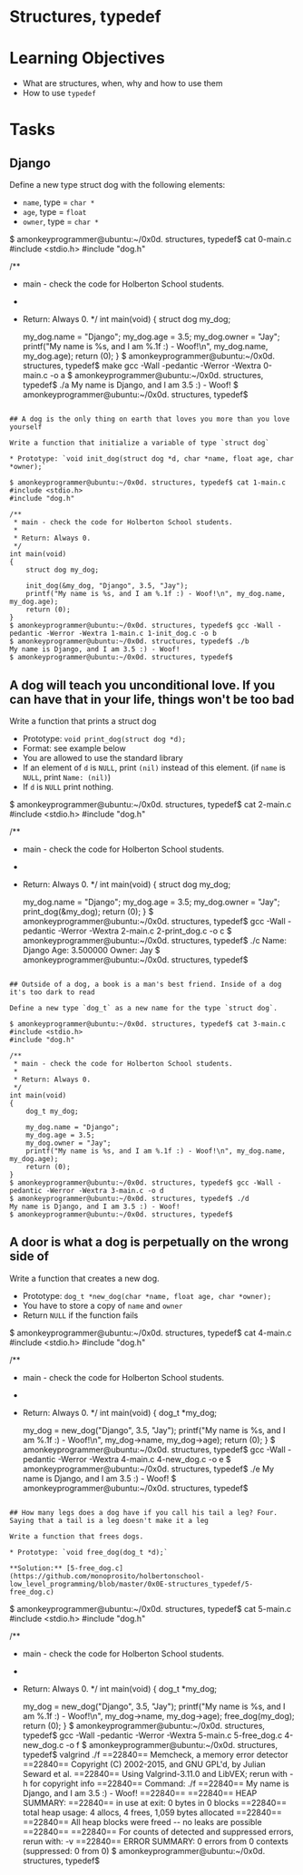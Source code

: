 # Structures, typedef

# Learning Objectives

* What are structures, when, why and how to use them
* How to use `typedef`

# Tasks

## Django

Define a new type struct dog with the following elements:

* `name`, type = `char *`
* `age`, type = `float`
* `owner`, type = `char *`


$ amonkeyprogrammer@ubuntu:~/0x0d. structures, typedef$ cat 0-main.c
#include <stdio.h>
#include "dog.h"

/**
 * main - check the code for Holberton School students.
 *
 * Return: Always 0.
 */
int main(void)
{
    struct dog my_dog;

    my_dog.name = "Django";
    my_dog.age = 3.5;
    my_dog.owner = "Jay";
    printf("My name is %s, and I am %.1f :) - Woof!\n", my_dog.name, my_dog.age);
    return (0);
}
$ amonkeyprogrammer@ubuntu:~/0x0d. structures, typedef$ make
gcc -Wall -pedantic -Werror -Wextra 0-main.c -o a
$ amonkeyprogrammer@ubuntu:~/0x0d. structures, typedef$ ./a 
My name is Django, and I am 3.5 :) - Woof!
$ amonkeyprogrammer@ubuntu:~/0x0d. structures, typedef$
```

## A dog is the only thing on earth that loves you more than you love yourself

Write a function that initialize a variable of type `struct dog`

* Prototype: `void init_dog(struct dog *d, char *name, float age, char *owner);`

$ amonkeyprogrammer@ubuntu:~/0x0d. structures, typedef$ cat 1-main.c
#include <stdio.h>
#include "dog.h"

/**
 * main - check the code for Holberton School students.
 *
 * Return: Always 0.
 */
int main(void)
{
    struct dog my_dog;

    init_dog(&my_dog, "Django", 3.5, "Jay");
    printf("My name is %s, and I am %.1f :) - Woof!\n", my_dog.name, my_dog.age);
    return (0);
}
$ amonkeyprogrammer@ubuntu:~/0x0d. structures, typedef$ gcc -Wall -pedantic -Werror -Wextra 1-main.c 1-init_dog.c -o b
$ amonkeyprogrammer@ubuntu:~/0x0d. structures, typedef$ ./b 
My name is Django, and I am 3.5 :) - Woof!
$ amonkeyprogrammer@ubuntu:~/0x0d. structures, typedef$ 
```

## A dog will teach you unconditional love. If you can have that in your life, things won't be too bad

Write a function that prints a struct dog

* Prototype: `void print_dog(struct dog *d);`
* Format: see example below
* You are allowed to use the standard library
* If an element of `d` is `NULL`, print `(nil)` instead of this element. (if `name` is `NULL`, print `Name: (nil)`)
* If `d` is `NULL` print nothing.


$ amonkeyprogrammer@ubuntu:~/0x0d. structures, typedef$ cat 2-main.c
#include <stdio.h>
#include "dog.h"

/**
 * main - check the code for Holberton School students.
 *
 * Return: Always 0.
 */
int main(void)
{
    struct dog my_dog;

    my_dog.name = "Django";
    my_dog.age = 3.5;
    my_dog.owner = "Jay";
    print_dog(&my_dog);
    return (0);
}
$ amonkeyprogrammer@ubuntu:~/0x0d. structures, typedef$ gcc -Wall -pedantic -Werror -Wextra 2-main.c 2-print_dog.c -o c
$ amonkeyprogrammer@ubuntu:~/0x0d. structures, typedef$ ./c 
Name: Django
Age: 3.500000
Owner: Jay
$ amonkeyprogrammer@ubuntu:~/0x0d. structures, typedef$
```

## Outside of a dog, a book is a man's best friend. Inside of a dog it's too dark to read

Define a new type `dog_t` as a new name for the type `struct dog`.

$ amonkeyprogrammer@ubuntu:~/0x0d. structures, typedef$ cat 3-main.c
#include <stdio.h>
#include "dog.h"

/**
 * main - check the code for Holberton School students.
 *
 * Return: Always 0.
 */
int main(void)
{
    dog_t my_dog;

    my_dog.name = "Django";
    my_dog.age = 3.5;
    my_dog.owner = "Jay";
    printf("My name is %s, and I am %.1f :) - Woof!\n", my_dog.name, my_dog.age);
    return (0);
}
$ amonkeyprogrammer@ubuntu:~/0x0d. structures, typedef$ gcc -Wall -pedantic -Werror -Wextra 3-main.c -o d
$ amonkeyprogrammer@ubuntu:~/0x0d. structures, typedef$ ./d 
My name is Django, and I am 3.5 :) - Woof!
$ amonkeyprogrammer@ubuntu:~/0x0d. structures, typedef$ 
```

## A door is what a dog is perpetually on the wrong side of

Write a function that creates a new dog.

* Prototype: `dog_t *new_dog(char *name, float age, char *owner);`
* You have to store a copy of `name` and `owner`
* Return `NULL` if the function fails


$ amonkeyprogrammer@ubuntu:~/0x0d. structures, typedef$ cat 4-main.c
#include <stdio.h>
#include "dog.h"

/**
 * main - check the code for Holberton School students.
 *
 * Return: Always 0.
 */
int main(void)
{
    dog_t *my_dog;

    my_dog = new_dog("Django", 3.5, "Jay");
    printf("My name is %s, and I am %.1f :) - Woof!\n", my_dog->name, my_dog->age);
    return (0);
}
$ amonkeyprogrammer@ubuntu:~/0x0d. structures, typedef$ gcc -Wall -pedantic -Werror -Wextra 4-main.c 4-new_dog.c -o e
$ amonkeyprogrammer@ubuntu:~/0x0d. structures, typedef$ ./e
My name is Django, and I am 3.5 :) - Woof!
$ amonkeyprogrammer@ubuntu:~/0x0d. structures, typedef$
```

## How many legs does a dog have if you call his tail a leg? Four. Saying that a tail is a leg doesn't make it a leg

Write a function that frees dogs.

* Prototype: `void free_dog(dog_t *d);`

**Solution:** [5-free_dog.c](https://github.com/monoprosito/holbertonschool-low_level_programming/blob/master/0x0E-structures_typedef/5-free_dog.c)

```
$ amonkeyprogrammer@ubuntu:~/0x0d. structures, typedef$ cat 5-main.c
#include <stdio.h>
#include "dog.h"

/**
 * main - check the code for Holberton School students.
 *
 * Return: Always 0.
 */
int main(void)
{
    dog_t *my_dog;

    my_dog = new_dog("Django", 3.5, "Jay");
    printf("My name is %s, and I am %.1f :) - Woof!\n", my_dog->name, my_dog->age);
    free_dog(my_dog);
    return (0);
}
$ amonkeyprogrammer@ubuntu:~/0x0d. structures, typedef$ gcc -Wall -pedantic -Werror -Wextra 5-main.c 5-free_dog.c 4-new_dog.c -o f
$ amonkeyprogrammer@ubuntu:~/0x0d. structures, typedef$ valgrind ./f
==22840== Memcheck, a memory error detector
==22840== Copyright (C) 2002-2015, and GNU GPL'd, by Julian Seward et al.
==22840== Using Valgrind-3.11.0 and LibVEX; rerun with -h for copyright info
==22840== Command: ./f
==22840== 
My name is Django, and I am 3.5 :) - Woof!
==22840== 
==22840== HEAP SUMMARY:
==22840==     in use at exit: 0 bytes in 0 blocks
==22840==   total heap usage: 4 allocs, 4 frees, 1,059 bytes allocated
==22840== 
==22840== All heap blocks were freed -- no leaks are possible
==22840== 
==22840== For counts of detected and suppressed errors, rerun with: -v
==22840== ERROR SUMMARY: 0 errors from 0 contexts (suppressed: 0 from 0)
$ amonkeyprogrammer@ubuntu:~/0x0d. structures, typedef$
```

